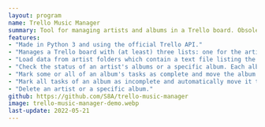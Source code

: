 ```yaml
---
layout: program
name: Trello Music Manager
summary: Tool for managing artists and albums in a Trello board. Obsolete due to changes in the Trello API.
features:
- "Made in Python 3 and using the official Trello API."
- "Manages a Trello board with (at least) three lists: one for the artists, and three for albums (pending, doing, and done)."
- "Load data from artist folders which contain a text file listing the artist's albums."
- "Check the status of an artist's albums or a specific album. Each album has four tasks to be marked as complete: download, add metadata, transfer to phone, and listen."
- "Mark some or all of an album's tasks as complete and move the album's card to the appropriate list automatically."
- "Mark all tasks of an album as incomplete and automatically move it to the pending list."
- "Delete an artist or a specific album."
github: https://github.com/S8A/trello-music-manager
image: trello-music-manager-demo.webp
last-update: 2022-05-21
---
```

